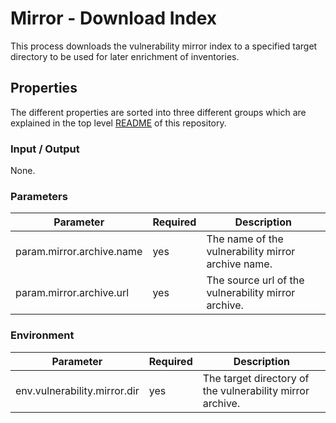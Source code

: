 # Mirror - Download Index

This process downloads the vulnerability mirror index to a specified target directory to be used for later enrichment of inventories.

## Properties

The different properties are sorted into three different groups which are explained in the top level [README](../../README.md)
of this repository.

### Input / Output
None.

### Parameters
| Parameter                 | Required | Description                                         |
|---------------------------|----------|-----------------------------------------------------|
| param.mirror.archive.name | yes      | The name of the vulnerability mirror archive name.  |
| param.mirror.archive.url  | yes      | The source url of the vulnerability mirror archive. |

### Environment
| Parameter                     | Required | Description                                               |
|-------------------------------|----------|-----------------------------------------------------------|
| env.vulnerability.mirror.dir  | yes      | The target directory of the vulnerability mirror archive. |